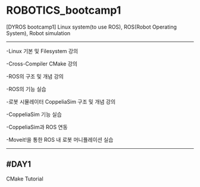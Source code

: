 # ROBOTICS_bootcamp1
[DYROS bootcamp1]
Linux system(to use ROS), ROS(Robot Operating System), Robot simulation

---------------------------------------

-Linux 기본 및 Filesystem 강의

-Cross-Compiler CMake 강의

-ROS의 구조 및 개념 강의

-ROS의 기능 실습

-로봇 시뮬레이터 CoppeliaSim 구조 및 개념 강의

-CoppeliaSim 기능 실습

-CoppeliaSim과 ROS 연동

-Moveit!을 통한 ROS 내 로봇 머니퓰레이션 실습

--------------------------------------

#DAY1
-----
CMake Tutorial


